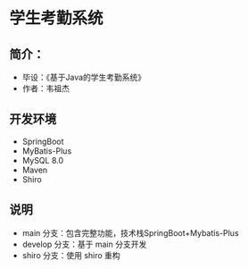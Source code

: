 # 学生考勤系统

## 简介：

- 毕设：《基于Java的学生考勤系统》
- 作者：韦祖杰

## 开发环境

- SpringBoot
- MyBatis-Plus
- MySQL 8.0
- Maven
- Shiro

## 说明

- main 分支：包含完整功能，技术栈SpringBoot+Mybatis-Plus
- develop 分支：基于 main 分支开发
- shiro 分支：使用 shiro 重构
